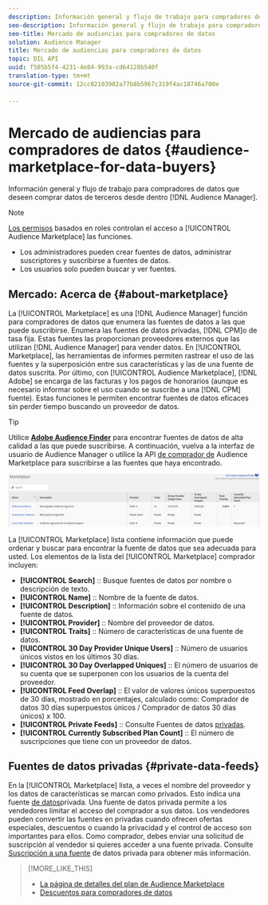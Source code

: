 ```yaml
---
description: Información general y flujo de trabajo para compradores de datos que deseen comprar datos de terceros desde Audience Manager
seo-description: Información general y flujo de trabajo para compradores de datos que deseen comprar datos de terceros desde Audience Manager
seo-title: Mercado de audiencias para compradores de datos
solution: Audience Manager
title: Mercado de audiencias para compradores de datos
topic: DIL API
uuid: f505b5f4-4231-4e84-993a-cd64128b540f
translation-type: tm+mt
source-git-commit: 12cc02103902a77b8b5967c319f4ac18746a700e

---
```



# Mercado de audiencias para compradores de datos {#audience-marketplace-for-data-buyers}

Información general y flujo de trabajo para compradores de datos que deseen comprar datos de terceros desde dentro [!DNL Audience Manager].

>[!NOTE]
>[Los permisos](../../../reporting/reports-dashboard.md) basados en roles controlan el acceso a [!UICONTROL Audience Marketplace] las funciones.
>
>* Los administradores pueden crear fuentes de datos, administrar suscriptores y suscribirse a fuentes de datos.
>* Los usuarios solo pueden buscar y ver fuentes.


## Mercado: Acerca de {#about-marketplace}

<!-- c_marketplace_about.xml -->

La [!UICONTROL Marketplace] es una [!DNL Audience Manager] función para compradores de datos que enumera las fuentes de datos a las que puede suscribirse. Enumera las fuentes de datos privadas, [!DNL CPM]o de tasa fija. Estas fuentes las proporcionan proveedores externos que las utilizan [!DNL Audience Manager] para vender datos. En [!UICONTROL Marketplace], las herramientas de informes permiten rastrear el uso de las fuentes y la superposición entre sus características y las de una fuente de datos suscrita. Por último, con [!UICONTROL Audience Marketplace], [!DNL Adobe] se encarga de las facturas y los pagos de honorarios (aunque es necesario informar sobre el uso cuando se suscribe a una [!DNL CPM] fuente). Estas funciones le permiten encontrar fuentes de datos eficaces sin perder tiempo buscando un proveedor de datos.

>[!TIP]
> 
>Utilice **[Adobe Audience Finder](https://www.adobe-audience-finder.com/)** para encontrar fuentes de datos de alta calidad a las que puede suscribirse. A continuación, vuelva a la interfaz de usuario de Audience Manager o utilice la API [de comprador de](https://bank.demdex.com/portal/swagger/index.html#/Audience_Marketplace_Buyer_API) Audience Marketplace para suscribirse a las fuentes que haya encontrado.

![](assets/buyer_marketplace.png)

La [!UICONTROL Marketplace] lista contiene información que puede ordenar y buscar para encontrar la fuente de datos que sea adecuada para usted. Los elementos de la lista del [!UICONTROL Marketplace] comprador incluyen:

* **[!UICONTROL Search]** :: Busque fuentes de datos por nombre o descripción de texto.
* **[!UICONTROL Name]** :: Nombre de la fuente de datos.
* **[!UICONTROL Description]** :: Información sobre el contenido de una fuente de datos.
* **[!UICONTROL Provider]** :: Nombre del proveedor de datos.
* **[!UICONTROL Traits]** :: Número de características de una fuente de datos.
* **[!UICONTROL 30 Day Provider Unique Users]** :: Número de usuarios únicos vistos en los últimos 30 días.
* **[!UICONTROL 30 Day Overlapped Uniques]** :: El número de usuarios de su cuenta que se superponen con los usuarios de la cuenta del proveedor.
* **[!UICONTROL Feed Overlap]** :: El valor de valores únicos superpuestos de 30 días, mostrado en porcentajes, calculado como: Comprador de datos 30 días superpuestos únicos / Comprador de datos 30 días únicos) x 100.
* **[!UICONTROL Private Feeds]** :: Consulte Fuentes de datos [privadas](../../../features/audience-marketplace/marketplace-private-feeds.md).
* **[!UICONTROL Currently Subscribed Plan Count]** :: El número de suscripciones que tiene con un proveedor de datos.

## Fuentes de datos privadas {#private-data-feeds}

En la [!UICONTROL Marketplace] lista, a veces el nombre del proveedor y los datos de características se marcan como privados. Esto indica una fuente [de datos](../../../features/audience-marketplace/marketplace-private-feeds.md)privada. Una fuente de datos privada permite a los vendedores limitar el acceso del comprador a sus datos. Los vendedores pueden convertir las fuentes en privadas cuando ofrecen ofertas especiales, descuentos o cuando la privacidad y el control de acceso son importantes para ellos. Como comprador, debes enviar una solicitud de suscripción al vendedor si quieres acceder a una fuente privada. Consulte [Suscripción a una fuente](../../../features/audience-marketplace/marketplace-data-buyers/marketplace-manage-subscriptions.md#subscript-private-data-feed) de datos privada para obtener más información.

>[!MORE_LIKE_THIS]
>
>* [La página de detalles del plan de Audience Marketplace](../../../features/audience-marketplace/marketplace-data-buyers/marketplace-manage-subscriptions.md#marketplace-buyer-details)
>* [Descuentos para compradores de datos](../../../features/audience-marketplace/marketplace-data-buyers/marketplace-manage-subscriptions.md#buyer-discount)

